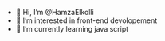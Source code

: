 - 👋 Hi, I’m @HamzaElkolli
- 👀 I’m interested in front-end devolopement
- 🌱 I’m currently learning java script

<!---
HamzaElkolli/HamzaElkolli is a ✨ special ✨ repository because its `README.md` (this file) appears on your GitHub profile.
You can click the Preview link to take a look at your changes.
--->
